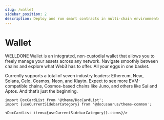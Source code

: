 ```yaml
---
slug: /wallet
sidebar_position: 2
description: Deploy and run smart contracts in multi-chain environments with WELLDONE Code
---
```


# Wallet

WELLDONE Wallet is an integrated, non-custodial wallet that allows you to freely manage your assets across any network. Navigate smoothly between chains and explore what Web3 has to offer. All your eggs in one basket.

Currently supports a total of seven industry leaders: Ethereum, Near, Solana, Celo, Cosmos, Neon, and Klaytn. Expect to see more EVM-compatible chains, Cosmos-based chains like Juno, and others like Sui and Aptos. And that’s just the beginning.

```mdx-code-block
import DocCardList from '@theme/DocCardList';
import {useCurrentSidebarCategory} from '@docusaurus/theme-common';

<DocCardList items={useCurrentSidebarCategory().items}/>
```
